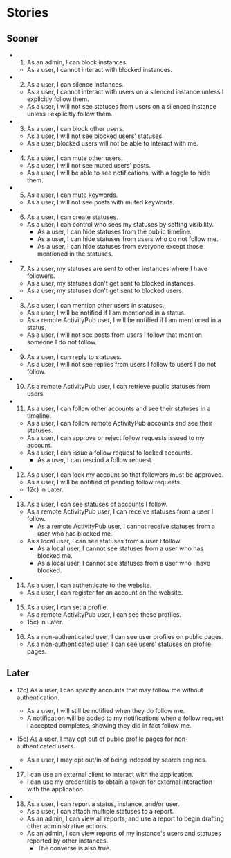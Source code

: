# Stories

## Sooner
* 01) As an admin, I can block instances.
  - As a user, I cannot interact with blocked instances.

* 02) As a user, I can silence instances.
  - As a user, I cannot interact with users on a silenced instance unless I explicitly follow them.
  - As a user, I will not see statuses from users on a silenced instance unless I explicitly follow them.

* 03) As a user, I can block other users.
  - As a user, I will not see blocked users' statuses.
  - As a user, blocked users will not be able to interact with me.

* 04) As a user, I can mute other users.
  - As a user, I will not see muted users' posts.
  - As a user, I will be able to see notifications, with a toggle to hide them.

* 05) As a user, I can mute keywords.
  - As a user, I will not see posts with muted keywords.

* 06) As a user, I can create statuses.
  - As a user, I can control who sees my statuses by setting visibility.
    + As a user, I can hide statuses from the public timeline.
    + As a user, I can hide statuses from users who do not follow me.
    + As a user, I can hide statuses from everyone except those mentioned in the statuses.

* 07) As a user, my statuses are sent to other instances where I have followers.
  - As a user, my statuses don't get sent to blocked instances.
  - As a user, my statuses don't get sent to blocked users.

* 08) As a user, I can mention other users in statuses.
  - As a user, I will be notified if I am mentioned in a status.
  - As a remote ActivityPub user, I will be notified if I am mentioned in a status.
  - As a user, I will not see posts from users I follow that mention someone I do not follow.

* 09) As a user, I can reply to statuses.
  - As a user, I will not see replies from users I follow to users I do not follow.

* 10) As a remote ActivityPub user, I can retrieve public statuses from users.


* 11) As a user, I can follow other accounts and see their statuses in a timeline.
  - As a user, I can follow remote ActivityPub accounts and see their statuses.
  - As a user, I can approve or reject follow requests issued to my account.
  - As a user, I can issue a follow request to locked accounts.
    + As a user, I can rescind a follow request.

* 12) As a user, I can lock my account so that followers must be approved.
  - As a user, I will be notified of pending follow requests.
  - 12c) in Later.

* 13) As a user, I can see statuses of accounts I follow.
  - As a remote ActivityPub user, I can receive statuses from a user I follow.
    + As a remote ActivityPub user, I cannot receive statuses from a user who has blocked me.
  - As a local user, I can see statuses from a user I follow.
    + As a local user, I cannot see statuses from a user who has blocked me.
    + As a local user, I cannot see statuses from a user who I have blocked.

* 14) As a user, I can authenticate to the website.
  - As a user, I can register for an account on the website.

* 15) As a user, I can set a profile.
  - As a remote ActivityPub user, I can see these profiles.
  - 15c) in Later.

* 16) As a non-authenticated user, I can see user profiles on public pages.
  - As a non-authenticated user, I can see users' statuses on profile pages.


## Later
* 12c) As a user, I can specify accounts that may follow me without authentication.
  - As a user, I will still be notified when they do follow me.
  - A notification will be added to my notifications when a follow request I accepted completes, showing they did in fact follow me.

* 15c) As a user, I may opt out of public profile pages for non-authenticated users.
  - As a user, I may opt out/in of being indexed by search engines.

* 17) I can use an external client to interact with the application.
  - I can use my credentials to obtain a token for external interaction with the application.

* 18) As a user, I can report a status, instance, and/or user.
  - As a user, I can attach multiple statuses to a report.
  - As an admin, I can view all reports, and use a report to begin drafting other administrative actions.
  - As an admin, I can view reports of my instance's users and statuses reported by other instances.
    + The converse is also true.
